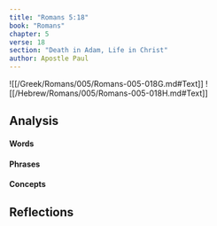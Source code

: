 ```yaml
---
title: "Romans 5:18"
book: "Romans"
chapter: 5
verse: 18
section: "Death in Adam, Life in Christ"
author: Apostle Paul
---
```

![[/Greek/Romans/005/Romans-005-018G.md#Text]]
![[/Hebrew/Romans/005/Romans-005-018H.md#Text]]

## Analysis

#### Words

#### Phrases

#### Concepts

## Reflections

